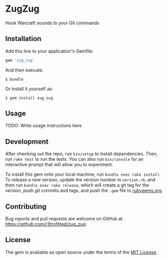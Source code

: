 # ZugZug

Hook Warcraft sounds to your Git commands

## Installation

Add this line to your application's Gemfile:

```ruby
gem 'zug_zug'
```

And then execute:

    $ bundle

Or install it yourself as:

    $ gem install zug_zug

## Usage

TODO: Write usage instructions here

## Development

After checking out the repo, run `bin/setup` to install dependencies. Then, run `rake test` to run the tests. You can also run `bin/console` for an interactive prompt that will allow you to experiment.

To install this gem onto your local machine, run `bundle exec rake install`. To release a new version, update the version number in `version.rb`, and then run `bundle exec rake release`, which will create a git tag for the version, push git commits and tags, and push the `.gem` file to [rubygems.org](https://rubygems.org).

## Contributing

Bug reports and pull requests are welcome on GitHub at https://github.com/r3trofitted/zug_zug.

## License

The gem is available as open source under the terms of the [MIT License](https://opensource.org/licenses/MIT).
